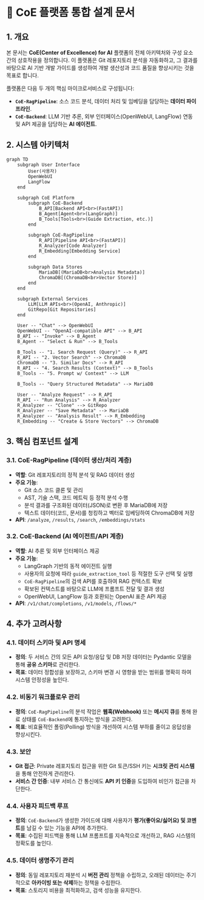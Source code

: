 # 🤖 CoE 플랫폼 통합 설계 문서

## 1. 개요

본 문서는 **CoE(Center of Excellence) for AI** 플랫폼의 전체 아키텍처와 구성 요소 간의 상호작용을 정의합니다. 이 플랫폼은 Git 레포지토리 분석을 자동화하고, 그 결과를 바탕으로 AI 기반 개발 가이드를 생성하여 개발 생산성과 코드 품질을 향상시키는 것을 목표로 합니다.

플랫폼은 다음 두 개의 핵심 마이크로서비스로 구성됩니다:
- **`CoE-RagPipeline`**: 소스 코드 분석, 데이터 처리 및 임베딩을 담당하는 **데이터 파이프라인**.
- **`CoE-Backend`**: LLM 기반 추론, 외부 인터페이스(OpenWebUI, LangFlow) 연동 및 API 제공을 담당하는 **AI 에이전트**.

## 2. 시스템 아키텍처

```mermaid
graph TD
    subgraph User Interface
        User(사용자)
        OpenWebUI
        LangFlow
    end

    subgraph CoE Platform
        subgraph CoE-Backend
            B_API[Backend API<br>(FastAPI)]
            B_Agent[Agent<br>(LangGraph)]
            B_Tools[Tools<br>(Guide Extraction, etc.)]
        end

        subgraph CoE-RagPipeline
            R_API[Pipeline API<br>(FastAPI)]
            R_Analyzer[Code Analyzer]
            R_Embedding[Embedding Service]
        end

        subgraph Data Stores
            MariaDB[(MariaDB<br>Analysis Metadata)]
            ChromaDB[(ChromaDB<br>Vector Store)]
        end
    end

    subgraph External Services
        LLM[LLM APIs<br>(OpenAI, Anthropic)]
        GitRepo[Git Repositories]
    end

    User -- "Chat" --> OpenWebUI
    OpenWebUI -- "OpenAI-compatible API" --> B_API
    B_API -- "Invoke" --> B_Agent
    B_Agent -- "Select & Run" --> B_Tools
    
    B_Tools -- "1. Search Request (Query)" --> R_API
    R_API -- "2. Vector Search" --> ChromaDB
    ChromaDB -- "3. Similar Docs" --> R_API
    R_API -- "4. Search Results (Context)" --> B_Tools
    B_Tools -- "5. Prompt w/ Context" --> LLM

    B_Tools -- "Query Structured Metadata" --> MariaDB

    User -- "Analyze Request" --> R_API
    R_API -- "Run Analysis" --> R_Analyzer
    R_Analyzer -- "Clone" --> GitRepo
    R_Analyzer -- "Save Metadata" --> MariaDB
    R_Analyzer -- "Analysis Result" --> R_Embedding
    R_Embedding -- "Create & Store Vectors" --> ChromaDB
```

## 3. 핵심 컴포넌트 설계

### 3.1. CoE-RagPipeline (데이터 생산/처리 계층)
- **역할**: Git 레포지토리의 정적 분석 및 RAG 데이터 생성
- **주요 기능**:
  - Git 소스 코드 클론 및 관리
  - AST, 기술 스택, 코드 메트릭 등 정적 분석 수행
  - 분석 결과를 구조화된 데이터(JSON)로 변환 후 MariaDB에 저장
  - 텍스트 데이터(코드, 문서)를 청킹하고 벡터로 임베딩하여 ChromaDB에 저장
- **API**: `/analyze`, `/results`, `/search`, `/embeddings/stats`

### 3.2. CoE-Backend (AI 에이전트/API 계층)
- **역할**: AI 추론 및 외부 인터페이스 제공
- **주요 기능**:
  - LangGraph 기반의 동적 에이전트 실행
  - 사용자의 요청에 따라 `guide_extraction_tool` 등 적절한 도구 선택 및 실행
  - `CoE-RagPipeline`의 검색 API를 호출하여 RAG 컨텍스트 확보
  - 확보된 컨텍스트를 바탕으로 LLM에 프롬프트 전달 및 결과 생성
  - OpenWebUI, LangFlow 등과 호환되는 OpenAI 표준 API 제공
- **API**: `/v1/chat/completions`, `/v1/models`, `/flows/*`

## 4. 추가 고려사항

### 4.1. 데이터 스키마 및 API 명세
- **정의**: 두 서비스 간의 모든 API 요청/응답 및 DB 저장 데이터는 Pydantic 모델을 통해 **공유 스키마**로 관리한다.
- **목표**: 데이터 정합성을 보장하고, 스키마 변경 시 영향을 받는 범위를 명확히 하여 시스템 안정성을 높인다.

### 4.2. 비동기 워크플로우 관리
- **정의**: `CoE-RagPipeline`의 분석 작업은 **웹훅(Webhook)** 또는 **메시지 큐**를 통해 완료 상태를 `CoE-Backend`에 통지하는 방식을 고려한다.
- **목표**: 비효율적인 폴링(Polling) 방식을 개선하여 시스템 부하를 줄이고 응답성을 향상시킨다.

### 4.3. 보안
- **Git 접근**: Private 레포지토리 접근을 위한 Git 토큰/SSH 키는 **시크릿 관리 시스템**을 통해 안전하게 관리한다.
- **서비스 간 인증**: 내부 서비스 간 통신에도 **API 키 인증**을 도입하여 비인가 접근을 차단한다.

### 4.4. 사용자 피드백 루프
- **정의**: `CoE-Backend`가 생성한 가이드에 대해 사용자가 **평가(좋아요/싫어요) 및 코멘트**를 남길 수 있는 기능을 API에 추가한다.
- **목표**: 수집된 피드백을 통해 LLM 프롬프트를 지속적으로 개선하고, RAG 시스템의 정확도를 높인다.

### 4.5. 데이터 생명주기 관리
- **정의**: 동일 레포지토리 재분석 시 **버전 관리** 정책을 수립하고, 오래된 데이터는 주기적으로 **아카이빙 또는 삭제**하는 정책을 수립한다.
- **목표**: 스토리지 비용을 최적화하고, 검색 성능을 유지한다.